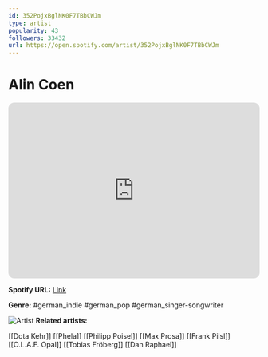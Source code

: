 ```yaml
---
id: 352PojxBglNK0F7TBbCWJm
type: artist
popularity: 43
followers: 33432
url: https://open.spotify.com/artist/352PojxBglNK0F7TBbCWJm
---
```

# Alin Coen

<iframe style="border-radius:12px" src="https://open.spotify.com/embed/artist/352PojxBglNK0F7TBbCWJm" width="100%" height="352" frameBorder="0" allowfullscreen="" allow="autoplay; clipboard-write; encrypted-media; fullscreen; picture-in-picture" loading="lazy"></iframe>

**Spotify URL:** [Link](https://open.spotify.com/artist/352PojxBglNK0F7TBbCWJm)

**Genre:**  #german_indie #german_pop #german_singer-songwriter

![Artist](https://i.scdn.co/image/ab6761610000e5eb29a9c504b43021730bfdb2dd)
**Related artists:**

[[Dota Kehr]]
[[Phela]]
[[Philipp Poisel]]
[[Max Prosa]]
[[Frank Pilsl]]
[[O.L.A.F. Opal]]
[[Tobias Fröberg]]
[[Dan Raphael]]
